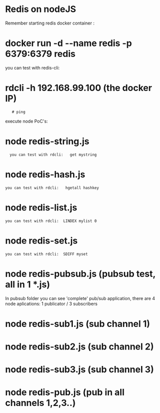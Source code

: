# Redis on nodeJS
Remember starting redis docker container :
  # docker run -d --name redis -p 6379:6379 redis

you can test with redis-cli: 
   # rdcli -h 192.168.99.100  (the docker IP)
       # ping      

execute node PoC's:

# node redis-string.js 
      you can test with rdcli:   get mystring

# node redis-hash.js 
    you can test with rdcli:   hgetall hashkey

# node redis-list.js 
    you can test with rdcli:  LINDEX mylist 0

# node redis-set.js 
    you can test with rdcli:  SDIFF myset



# node redis-pubsub.js (pubsub test, all in 1 *.js)
In pubsub folder you can see 'complete' pub/sub application, there are 4 node aplications:  1 publicator / 3 subscribers
# node redis-sub1.js (sub channel 1)
# node redis-sub2.js (sub channel 2)
# node redis-sub3.js (sub channel 3)
# node redis-pub.js (pub in all channels 1,2,3..)

